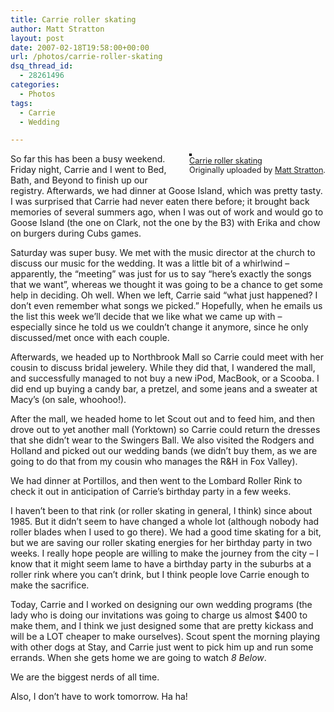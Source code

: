 ```yaml
---
title: Carrie roller skating
author: Matt Stratton
layout: post
date: 2007-02-18T19:58:00+00:00
url: /photos/carrie-roller-skating
dsq_thread_id:
  - 28261496
categories:
  - Photos
tags:
  - Carrie
  - Wedding

---
```

<div style="float:right;margin-left:10px;margin-bottom:10px;">
  <a title="photo sharing" href="http://www.flickr.com/photos/mugsy/393538262/"><img style="border:solid 2px #000000;" src="http://farm1.static.flickr.com/147/393538262_e563eb078f_m.jpg" alt="" /></a><br /> <span style="font-size:.9em;margin-top:0;"> <a href="http://www.flickr.com/photos/mugsy/393538262/">Carrie roller skating</a><br /> Originally uploaded by <a href="http://www.flickr.com/people/mugsy/">Matt Stratton</a>. </span>
</div>

So far this has been a busy weekend. Friday night, Carrie and I went to Bed, Bath, and Beyond to finish up our registry. Afterwards, we had dinner at Goose Island, which was pretty tasty. I was surprised that Carrie had never eaten there before; it brought back memories of several summers ago, when I was out of work and would go to Goose Island (the one on Clark, not the one by the B3) with Erika and chow on burgers during Cubs games.

Saturday was super busy. We met with the music director at the church to discuss our music for the wedding. It was a little bit of a whirlwind &#8211; apparently, the &#8220;meeting&#8221; was just for us to say &#8220;here&#8217;s exactly the songs that we want&#8221;, whereas we thought it was going to be a chance to get some help in deciding. Oh well. When we left, Carrie said &#8220;what just happened? I don&#8217;t even remember what songs we picked.&#8221; Hopefully, when he emails us the list this week we&#8217;ll decide that we like what we came up with &#8211; especially since he told us we couldn&#8217;t change it anymore, since he only discussed/met once with each couple.

Afterwards, we headed up to Northbrook Mall so Carrie could meet with her cousin to discuss bridal jewelery. While they did that, I wandered the mall, and successfully managed to not buy a new iPod, MacBook, or a Scooba. I did end up buying a candy bar, a pretzel, and some jeans and a sweater at Macy&#8217;s (on sale, whoohoo!).

After the mall, we headed home to let Scout out and to feed him, and then drove out to yet another mall (Yorktown) so Carrie could return the dresses that she didn&#8217;t wear to the Swingers Ball. We also visited the Rodgers and Holland and picked out our wedding bands (we didn&#8217;t buy them, as we are going to do that from my cousin who manages the R&H in Fox Valley).

We had dinner at Portillos, and then went to the Lombard Roller Rink to check it out in anticipation of Carrie&#8217;s birthday party in a few weeks.

I haven&#8217;t been to that rink (or roller skating in general, I think) since about 1985. But it didn&#8217;t seem to have changed a whole lot (although nobody had roller blades when I used to go there). We had a good time skating for a bit, but we are saving our roller skating energies for her birthday party in two weeks. I really hope people are willing to make the journey from the city &#8211; I know that it might seem lame to have a birthday party in the suburbs at a roller rink where you can&#8217;t drink, but I think people love Carrie enough to make the sacrifice.

Today, Carrie and I worked on designing our own wedding programs (the lady who is doing our invitations was going to charge us almost $400 to make them, and I think we just designed some that are pretty kickass and will be a LOT cheaper to make ourselves). Scout spent the morning playing with other dogs at Stay, and Carrie just went to pick him up and run some errands. When she gets home we are going to watch _8 Below_.

We are the biggest nerds of all time.

Also, I don&#8217;t have to work tomorrow. Ha ha!